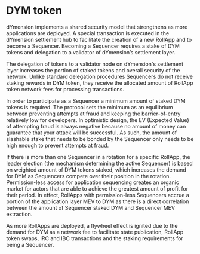 # DYM token

dYmension implements a shared security model that strengthens as more applications are deployed. A special transaction is executed in the dYmension settlement hub to facilitate the creation of a new RollApp and to become a Sequencer. Becoming a Sequencer requires a stake of DYM tokens and delegation to a validator of dYmension’s settlement layer.

The delegation of tokens to a validator node on dYmension's settlement layer increases the portion of staked tokens and overall security of the network. Unlike standard delegation procedures Sequencers do not receive staking rewards in DYM token, they receive the allocated amount of RollApp token network fees for processing transactions.

In order to participate as a Sequencer a minimum amount of staked DYM tokens is required. The protocol sets the minimum as an equilibrium between preventing attempts at fraud and keeping the barrier-of-entry relatively low for developers. In optimistic design, the EV (Expected Value) of attempting fraud is always negative because no amount of money can guarantee that your attack will be successful. As such, the amount of slashable stake that needs to be bonded by the Sequencer only needs to be high enough to prevent attempts at fraud.

If there is more than one Sequencer in a rotation for a specific RollApp, the leader election (the mechanism determining the active Sequencer) is based on weighted amount of DYM tokens staked, which increases the demand for DYM as Sequencers compete over their position in the rotation. Permission-less access for application sequencing creates an organic market for actors that are able to achieve the greatest amount of profit for their period. In effect, RollApps with permission-less Sequencers accrue a portion of the application layer MEV to DYM as there is a direct correlation between the amount of Sequencer staked DYM and Sequencer MEV extraction.

As more RollApps are deployed, a flywheel effect is ignited due to the demand for DYM as a network fee to facilitate state publication, RollApp token swaps, IRC and IBC transactions and the staking requirements for being a Sequencer.
